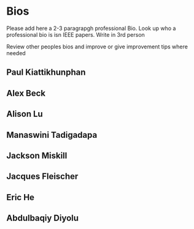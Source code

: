 # Bios

Please add here a 2-3 paragrapgh professional Bio. Look up who a professional bio is isn IEEE papers. Write in 3rd person

Review other peoples bios and improve or give improvement tips where needed

## Paul Kiattikhunphan

## Alex Beck

## Alison Lu

## Manaswini Tadigadapa

## Jackson Miskill

## Jacques Fleischer

## Eric He

## Abdulbaqiy Diyolu

